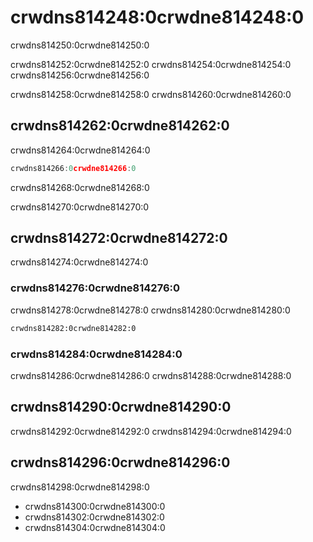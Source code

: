 # crwdns814248:0crwdne814248:0

<p class="description">crwdns814250:0crwdne814250:0</p>

crwdns814252:0crwdne814252:0 crwdns814254:0crwdne814254:0 crwdns814256:0crwdne814256:0

crwdns814258:0crwdne814258:0 crwdns814260:0crwdne814260:0

## crwdns814262:0crwdne814262:0

crwdns814264:0crwdne814264:0

```jsx
crwdns814266:0crwdne814266:0
```

crwdns814268:0crwdne814268:0

crwdns814270:0crwdne814270:0

## crwdns814272:0crwdne814272:0

crwdns814274:0crwdne814274:0

### crwdns814276:0crwdne814276:0

crwdns814278:0crwdne814278:0 crwdns814280:0crwdne814280:0

```html
crwdns814282:0crwdne814282:0
```

### crwdns814284:0crwdne814284:0

crwdns814286:0crwdne814286:0 crwdns814288:0crwdne814288:0

## crwdns814290:0crwdne814290:0

crwdns814292:0crwdne814292:0 crwdns814294:0crwdne814294:0

## crwdns814296:0crwdne814296:0

crwdns814298:0crwdne814298:0

- crwdns814300:0crwdne814300:0
- crwdns814302:0crwdne814302:0
- crwdns814304:0crwdne814304:0